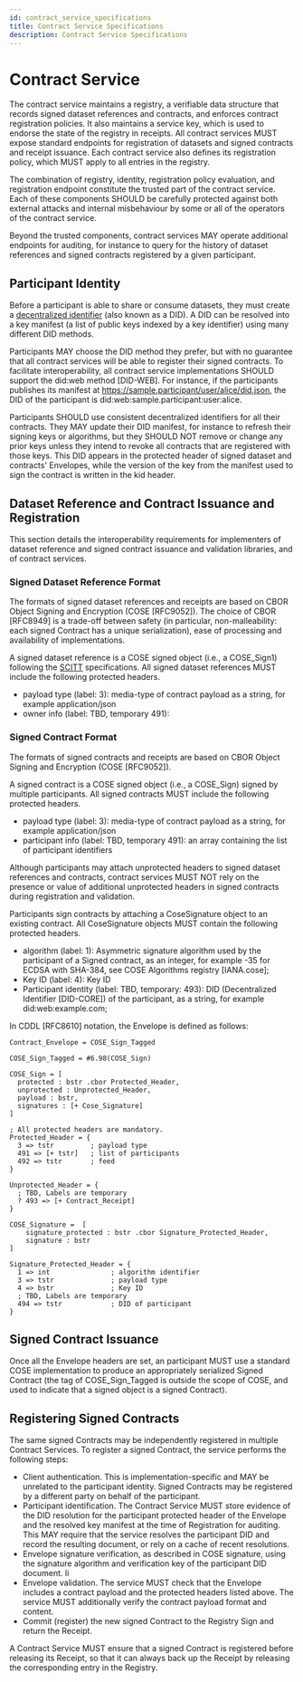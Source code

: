 ```yaml
---
id: contract_service_specifications
title: Contract Service Specifications
description: Contract Service Specifications
---
```


# Contract Service

The contract service maintains a registry, a verifiable data structure that records signed dataset references and contracts, and enforces contract registration policies. It also maintains a service key, which is used to endorse the state of the registry in receipts. All contract services MUST expose standard endpoints for registration of datasets and signed contracts and receipt issuance. Each contract service also defines its registration policy, which MUST apply to all entries in the registry.

The combination of registry, identity, registration policy evaluation, and registration endpoint constitute the trusted part of the contract service. Each of these components SHOULD be carefully protected against both external attacks and internal misbehaviour by some or all of the operators of the contract service. 

Beyond the trusted components, contract services MAY operate additional endpoints for auditing, for instance to query for the history of dataset references and signed contracts registered by a given participant. 

## Participant Identity

Before a participant is able to share or consume datasets, they must create a [decentralized identifier](https://www.ietf.org/archive/id/draft-ietf-scitt-architecture-01.html#DID-CORE) (also known as a DID). A DID can be resolved into a key manifest (a list of public keys indexed by a key identifier) using many different DID methods.

Participants MAY choose the DID method they prefer, but with no guarantee that all contract services will be able to register their signed contracts. To facilitate interoperability, all contract service implementations SHOULD support the did:web method [DID-WEB]. For instance, if the participants publishes its manifest at https://sample.participant/user/alice/did.json, the DID of the participant is did:web:sample.participant:user:alice.

Participants SHOULD use consistent decentralized identifiers for all their contracts. They MAY update their DID manifest, for instance to refresh their signing keys or algorithms, but they SHOULD NOT remove or change any prior keys unless they intend to revoke all contracts that are registered with those keys. This DID appears in the protected header of signed dataset and contracts' Envelopes, while the version of the key from the manifest used to sign the contract is written in the kid header.

## Dataset Reference and Contract Issuance and Registration

This section details the interoperability requirements for implementers of dataset reference and signed contract issuance and validation libraries, and of contract services.

### Signed Dataset Reference Format

The formats of signed dataset references and receipts are based on CBOR Object Signing and Encryption (COSE [RFC9052]). The choice of CBOR [RFC8949] is a trade-off between safety (in particular, non-malleability: each signed Contract has a unique serialization), ease of processing and availability of implementations.

A signed dataset reference is a COSE signed object (i.e., a COSE_Sign1) following the [SCITT](https://www.ietf.org/archive/id/draft-ietf-scitt-architecture-01.html) specifications. All signed dataset references MUST include the following protected headers. 

- payload type (label: 3): media-type of contract payload as a string, for example application/json
- owner info (label: TBD, temporary 491): 

### Signed Contract Format

The formats of signed contracts and receipts are based on CBOR Object Signing and Encryption (COSE [RFC9052]). 

A signed contract is a COSE signed object (i.e., a COSE_Sign) signed by multiple participants. All signed contracts MUST include the following protected headers. 

- payload type (label: 3): media-type of contract payload as a string, for example application/json
- participant info (label: TBD, temporary 491): an array containing the list of participant identifiers

Although participants may attach unprotected headers to signed dataset references and contracts, contract services MUST NOT rely on the presence or value of additional unprotected headers in signed contracts during registration and validation.

Participants sign contracts by attaching a CoseSignature object to an existing contract. All CoseSignature objects MUST contain the following protected headers. 

- algorithm (label: 1): Asymmetric signature algorithm used by the participant of a Signed contract, as an integer, for example -35 for ECDSA with SHA-384, see COSE Algorithms registry [IANA.cose];
- Key ID (label: 4): Key ID
- Participant identity (label: TBD, temporary: 493): DID (Decentralized Identifier [DID-CORE]) of the participant, as a string, for example did:web:example.com;

In CDDL [RFC8610] notation, the Envelope is defined as follows:

```cddl
Contract_Envelope = COSE_Sign_Tagged

COSE_Sign_Tagged = #6.98(COSE_Sign)

COSE_Sign = [
  protected : bstr .cbor Protected_Header,
  unprotected : Unprotected_Header,
  payload : bstr,
  signatures : [+ Cose_Signature]
]

; All protected headers are mandatory.
Protected_Header = {
  3 => tstr         ; payload type
  491 => [+ tstr]   ; list of participants
  492 => tstr       ; feed
}

Unprotected_Header = {
  ; TBD, Labels are temporary
  ? 493 => [+ Contract_Receipt]
}

COSE_Signature =  [
    signature_protected : bstr .cbor Signature_Protected_Header,
    signature : bstr
]

Signature_Protected_Header = {
  1 => int               ; algorithm identifier
  3 => tstr              ; payload type
  4 => bstr              ; Key ID
  ; TBD, Labels are temporary
  494 => tstr            ; DID of participant
}
```

## Signed Contract Issuance

Once all the Envelope headers are set, an participant MUST use a standard COSE implementation to produce an appropriately serialized Signed Contract (the tag of COSE_Sign_Tagged is outside the scope of COSE, and used to indicate that a signed object is a signed Contract).

## Registering Signed Contracts

The same signed Contracts may be independently registered in multiple Contract Services. To register a signed Contract, the service performs the following steps:

- Client authentication. This is implementation-specific and MAY be unrelated to the participant identity. Signed Contracts may be registered by a different party on behalf of the participant.
- Participant identification. The Contract Service MUST store evidence of the DID resolution for the participant protected header of the Envelope and the resolved key manifest at the time of Registration for auditing. This MAY require that the service resolves the participant DID and record the resulting document, or rely on a cache of recent resolutions.
- Envelope signature verification, as described in COSE signature, using the signature algorithm and verification key of the participant DID document. li
- Envelope validation. The service MUST check that the Envelope includes a contract payload and the protected headers listed above. The service MUST additionally verify the contract payload format and content.
- Commit (register) the new signed Contract to the Registry Sign and return the Receipt.

A Contract Service MUST ensure that a signed Contract is registered before releasing its Receipt, so that it can always back up the Receipt by releasing the corresponding entry in the Registry. 
